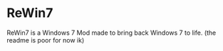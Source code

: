 # ReWin7
ReWin7 is a Windows 7 Mod made to bring back Windows 7 to life.
(the readme is poor for now ik)
